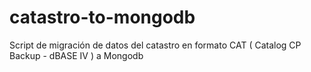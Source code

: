 # catastro-to-mongodb
Script de migración de datos del catastro en formato CAT ( Catalog CP Backup - dBASE IV ) a Mongodb
